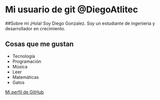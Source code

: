 # Mi usuario de git @DiegoAtlitec


##Sobre mi
¡Hola! Soy Diego Gonzalez. Soy un estudiante de ingenieria y desarrollador en crecimiento.

## Cosas que me gustan
- Tecnología
- Programación
- Música
- Leer
- Matemáticas
- Gatos

[Mi perfil de GitHub](https://github.com/DiegoAtlitec)